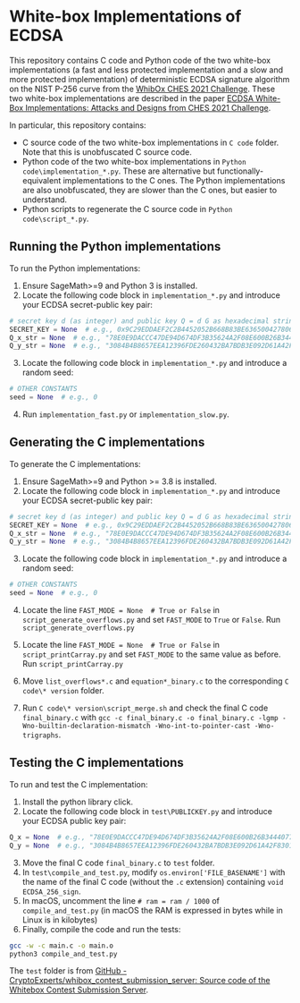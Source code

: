 # White-box Implementations of ECDSA

This repository contains C code and Python code of the two white-box implementations (a fast and less protected implementation and a slow and more protected implementation) of deterministic ECDSA signature algorithm on the NIST P-256 curve from the [WhibOx CHES 2021 Challenge](https://whibox.io/contests/2021/). These two white-box implementations are described in the paper [ECDSA White-Box Implementations: Attacks and Designs from CHES 2021 Challenge](https://tches.iacr.org/index.php/TCHES/article/view/9830).

In particular, this repository contains:
- C source code of the two white-box implementations in `C code` folder. Note that this is unobfuscated C source code.
- Python code of the two white-box implementations in `Python code\implementation_*.py`. These are alternative but functionally-equivalent implementations to the C ones. The Python implementations are also unobfuscated, they are slower than the C ones, but easier to understand.
- Python scripts to regenerate the C source code in `Python code\script_*.py`.

## Running the Python implementations

To run the Python implementations:

1. Ensure SageMath>=9 and Python 3 is installed.
2. Locate the following code block in `implementation_*.py` and introduce your ECDSA secret-public key pair:

```python
# secret key d (as integer) and public key Q = d G as hexadecimal string pair
SECRET_KEY = None  # e.g., 0x9C29EDDAEF2C2B4452052B668B83BE6365004278068884FA1AC3F6D0622875C3
Q_x_str = None  # e.g., "78E0E9DACCC47DE94D674DF3B35624A2F08E600B26B3444077022AD575AF4DB7"
Q_y_str = None  # e.g., "3084B4B8657EEA12396FDE260432BA7BDB3E092D61A42F830150D6CC8D798F9F"
```

3. Locate the following code block in `implementation_*.py` and introduce a random seed:

```python
# OTHER CONSTANTS
seed = None  # e.g., 0
```

4. Run `implementation_fast.py` or `implementation_slow.py`.


## Generating the C implementations

To generate the C implementations:

1. Ensure SageMath>=9 and Python >= 3.8 is installed.
2. Locate the following code block in `implementation_*.py` and introduce your ECDSA secret-public key pair:

```python
# secret key d (as integer) and public key Q = d G as hexadecimal string pair
SECRET_KEY = None  # e.g., 0x9C29EDDAEF2C2B4452052B668B83BE6365004278068884FA1AC3F6D0622875C3
Q_x_str = None  # e.g., "78E0E9DACCC47DE94D674DF3B35624A2F08E600B26B3444077022AD575AF4DB7"
Q_y_str = None  # e.g., "3084B4B8657EEA12396FDE260432BA7BDB3E092D61A42F830150D6CC8D798F9F"
```

3. Locate the following code block in `implementation_*.py` and introduce a random seed:

```python
# OTHER CONSTANTS
seed = None  # e.g., 0
```

4. Locate the line `FAST_MODE = None  # True or False` in `script_generate_overflows.py` and set `FAST_MODE` to `True` or `False`. Run `script_generate_overflows.py`

5. Locate the line `FAST_MODE = None  # True or False` in `script_printCarray.py` and set `FAST_MODE` to the same value as before. Run `script_printCarray.py`

6. Move `list_overflows*.c` and `equation*_binary.c` to the corresponding `C code\* version` folder. 

7. Run `C code\* version\script_merge.sh` and check the final C code `final_binary.c` with  `gcc -c final_binary.c -o final_binary.c -lgmp -Wno-builtin-declaration-mismatch -Wno-int-to-pointer-cast -Wno-trigraphs`.

## Testing the C implementations

To run and test the C implementation:

1. Install the python library click. 
2. Locate the following code block in `test\PUBLICKEY.py` and introduce your ECDSA public key pair:

```python
Q_x = None  # e.g., "78E0E9DACCC47DE94D674DF3B35624A2F08E600B26B3444077022AD575AF4DB7"
Q_y = None  # e.g., "3084B4B8657EEA12396FDE260432BA7BDB3E092D61A42F830150D6CC8D798F9F"
```

3. Move the final C code `final_binary.c` to `test` folder.
4. In `test\compile_and_test.py`, modify `os.environ['FILE_BASENAME']` with the name of the final C code (without the `.c` extension) containing `void ECDSA_256_sign`.
5. In macOS, uncomment the line `# ram = ram / 1000` of `compile_and_test.py` (in macOS the RAM is expressed in bytes while in Linux is in kilobytes)
6. Finally, compile the code and run the tests:

```bash
gcc -w -c main.c -o main.o
python3 compile_and_test.py
```

The `test` folder is from [GitHub - CryptoExperts/whibox\_contest\_submission\_server: Source code of the Whitebox Contest Submission Server](https://github.com/CryptoExperts/whibox_contest_submission_server).
